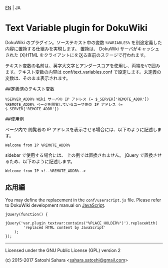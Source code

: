 [EN](./README.md) | JA

Text Variable plugin for DokuWiki
===================================

DokuWiki のプラグイン。ソーステキスト中の変数 `%VARIABLES%` を別途定義した内容に置換する仕組みを実現します。	置換は、 DokuWiki サーバがキャッシュされた (X)HTML をクライアントにを送る直前のステージで行われます。 

テキスト変数の名前は、英字大文字とアンダースコアを使用し、両端を`%`で囲みます。テキスト変数の内容は conf/text_variables.conf で設定します。未定義の変数は、そのまま表示されます。



##定義済のテキスト変数

    %SERVER_ADDR% Wiki サーバの IP アドレス (= $_SERVER['REMOTE_ADDR'])
    %REMOTE_ADDR% ページを閲覧しているユーザ側の IP アドレス (= $_SERVER['REMOTE_ADDR'])

##使用例

ページ内で 閲覧者の IP アドレスを表示させる場合には、以下のように記述します。

```
Welcome from IP %REMOTE_ADDR%
```

sidebar で使用する場合には、 上の例では置換されません。 jQuery で置換させるため、以下のように記述します。

```
Welcome from IP <!--%REMOTE_ADDR%-->
```

## 応用編

You may define the replacement in the `conf/userscript.js` file. Please refer to DokuWiki development manual on [JavaScript](https://www.dokuwiki.org/devel:javascript).

```
jQuery(function() {
    jQuery('var.plugin_textvar:contains("%PLACE_HOLDER%")').replaceWith(
        'replaced HTML content by JavaScript'
    );
});

```


----
Licensed under the GNU Public License (GPL) version 2

(c) 2015-2017 Satoshi Sahara \<sahara.satoshi@gmail.com>
